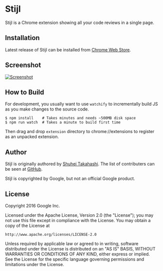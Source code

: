 Stijl
=====

Stijl is a Chrome extension showing all your code reviews in a single page.


Installation
------------

Latest release of Stijl can be installed from
[Chrome Web Store](https://chrome.google.com/webstore/detail/stijl/cpbiadoobgnpcacjecphfeoonpfccagk).


Screenshot
----------

[![Screenshot](https://raw.githubusercontent.com/google/stijl/master/misc/screenshot1.png)](https://raw.githubusercontent.com/google/stijl/master/misc/screenshot1.png)


How to Build
------------

For development, you usually want to use `watchify` to incrementally
build JS as you make changes to the source code.

```
$ npm install    # Takes minutes and needs ~500MB disk space
$ npm run watch  # Takes a minute to build first time
```

Then drag and drop `extension` directory to chrome://extensions to
register as an unpacked extension.


Author
------

Stijl is originally authored by [Shuhei Takahashi](https://nya3.jp).
The list of contributers can be seen at [GitHub](https://github.com/google/stijl/graphs/contributors).

Stijl is copyrighted by Google, but not an official Google product.


License
-------

Copyright 2016 Google Inc.

Licensed under the Apache License, Version 2.0 (the "License");
you may not use this file except in compliance with the License.
You may obtain a copy of the License at

    http://www.apache.org/licenses/LICENSE-2.0

Unless required by applicable law or agreed to in writing, software
distributed under the License is distributed on an "AS IS" BASIS,
WITHOUT WARRANTIES OR CONDITIONS OF ANY KIND, either express or implied.
See the License for the specific language governing permissions and
limitations under the License.
